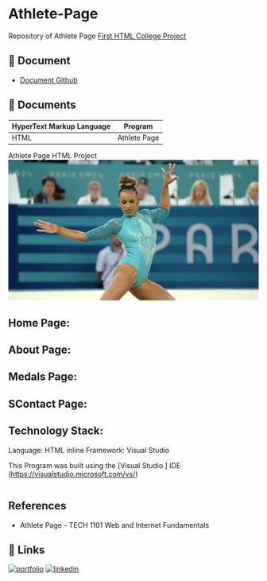 # Athlete-Page


Repository of Athlete Page
[First HTML College Project](https://lizzytrevisan.github.io/Athlete-Page/)



## 📑 Document
- [Document Github](https://github.com/LizzyTrevisan/Athlete-Page.git)

## 📔 Documents

| HyperText Markup Language | Program |
| ------- | ------------ |
| HTML |   Athlete Page|



Athlete Page HTML Project
![Screenshot 2024-07-22 131710.png](https://raw.githubusercontent.com/LizzyTrevisan/Athlete-Page/refs/heads/main/pictures/Rebecca%20Andrade.webp)

## Home Page: 


## About Page:

## Medals Page: 


## SContact Page:

## Technology Stack:

Language: HTML inline 
Framework: Visual Studio



This Program was built using the [Visual Studio ] IDE (https://visualstudio.microsoft.com/vs/)
```

```
## References
- Athlete Page - TECH 1101 Web and Internet Fundamentals

## 🔗 Links
[![portfolio](https://img.shields.io/badge/my_portfolio-000?style=for-the-badge&logo=ko-fi&logoColor=white)](https://leizianetrevisan.notion.site/Hello-I-m-Leiziane-3801bd1694ac46f8a28fddcca61fe34e/)
[![linkedin](https://img.shields.io/badge/linkedin-0A66C2?style=for-the-badge&logo=linkedin&logoColor=white)](https://www.linkedin.com/)
